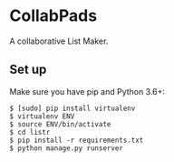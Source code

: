 # CollabPads
A collaborative List Maker.
## Set up
Make sure you have pip and Python 3.6+:
```
$ [sudo] pip install virtualenv
$ virtualenv ENV
$ source ENV/bin/activate
$ cd listr
$ pip install -r requirements.txt
$ python manage.py runserver
```

